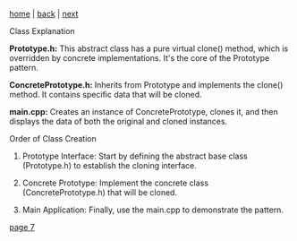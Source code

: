[home](./page01.md) | [back](./page05.md) | [next](./page07.md)

Class Explanation

**Prototype.h:** This abstract class has a pure virtual clone() method, which is overridden by concrete implementations. It's the core of the Prototype pattern.

**ConcretePrototype.h:** Inherits from Prototype and implements the clone() method. It contains specific data that will be cloned.

**main.cpp:** Creates an instance of ConcretePrototype, clones it, and then displays the data of both the original and cloned instances.

Order of Class Creation

1. Prototype Interface: Start by defining the abstract base class (Prototype.h) to establish the cloning interface.

2. Concrete Prototype: Implement the concrete class (ConcretePrototype.h) that will be cloned.

3.    Main Application: Finally, use the main.cpp to demonstrate the pattern.

[page 7](./page07.md)
